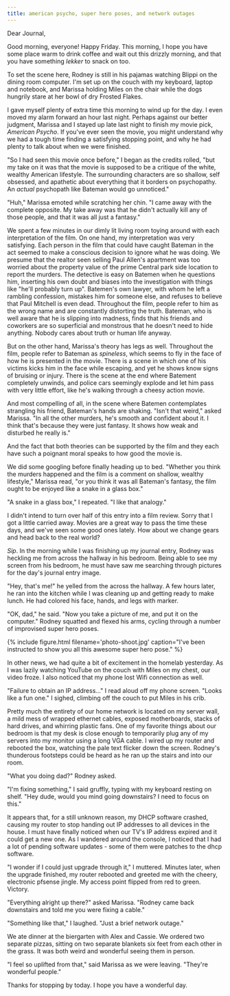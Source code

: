 ```yaml
---
title: american psycho, super hero poses, and network outages
---
```


Dear Journal,

Good morning, everyone!  Happy Friday.  This morning, I hope you have
some place warm to drink coffee and wait out this drizzly morning, and
that you have something _lekker_ to snack on too.

To set the scene here, Rodney is still in his pajamas watching Blippi
on the dining room computer.  I'm set up on the couch with my
keyboard, laptop and notebook, and Marissa holding Miles on the chair
while the dogs hungrily stare at her bowl of dry Frosted Flakes.

I gave myself plenty of extra time this morning to wind up for the
day.  I even moved my alarm forward an hour last night.  Perhaps
against our better judgment, Marissa and I stayed up late last night
to finish my movie pick, _American Psycho_.  If you've ever seen the
movie, you might understand why we had a tough time finding a
satisfying stopping point, and why he had plenty to talk about when we
were finished.

"So I had seen this movie once before," I began as the credits rolled,
"but my take on it was that the movie is supposed to be a critique of
the white, wealthy American lifestyle.  The surrounding characters are
so shallow, self obsessed, and apathetic about everything that it
borders on psychopathy.  An _actual_ psychopath like Bateman would go
unnoticed."

"Huh," Marissa emoted while scratching her chin.  "I came away with
the complete opposite.  My take away was that he didn't actually kill
any of those people, and that it was all just a fantasy."

We spent a few minutes in our dimly lit living room toying around with
each interpretation of the film.  On one hand, my interpretation was
very satisfying.  Each person in the film that could have caught
Bateman in the act seemed to make a conscious decision to ignore what
he was doing.  We presume that the realtor seen selling Paul Allen's
apartment was too worried about the property value of the prime
Central park side location to report the murders.  The detective is
easy on Batemen when he questions him, inserting his own doubt and
biases into the investigation with things like "he'll probably turn
up".  Batemen's own lawyer, with whom he left a rambling confession,
mistakes him for someone else, and refuses to believe that Paul
Mitchell is even dead.  Throughout the film, people refer to him as
the wrong name and are constantly distorting the truth.  Bateman, who
is well aware that he is slipping into madness, finds that his friends
and coworkers are so superficial and monstrous that he doesn't need to
hide anything.  Nobody cares about truth or human life anyway.

But on the other hand, Marissa's theory has legs as well.  Throughout
the film, people refer to Bateman as _spineless_, which seems to fly
in the face of how he is presented in the movie.  There is a scene in
which one of his victims kicks him in the face while escaping, and yet
he shows know signs of bruising or injury.  There is the scene at the
end where Batement completely unwinds, and police cars seemingly
explode and let him pass with very little effort, like he's walking
through a cheesy action movie.

And most compelling of all, in the scene where Batemen contemplates
strangling his friend, Bateman's hands are shaking.  "Isn't that
weird," asked Marissa.  "In all the other murders, he's smooth and
confident about it.  I think that's because they were just fantasy.
It shows how weak and disturbed he really is."

And the fact that both theories can be supported by the film and they
each have such a poignant moral speaks to how good the movie is.

We did some googling before finally heading up to bed.  "Whether you
think the murders happened and the film is a comment on shallow,
wealthy lifestyle," Marissa read, "or you think it was all Bateman's
fantasy, the film ought to be enjoyed like a snake in a glass box."

"A snake in a glass box," I repeated.  "I like that analogy."

I didn't intend to turn over half of this entry into a film review.
Sorry that I got a little carried away.  Movies are a great way to
pass the time these days, and we've seen some good ones lately.  How
about we change gears and head back to the real world?

_Sip_.  In the morning while I was finishing up my journal entry,
Rodney was heckling me from across the hallway in his bedroom.  Being
able to see my screen from his bedroom, he must have saw me searching
through pictures for the day's journal entry image.

"Hey, that's me!" he yelled from the across the hallway.  A few hours
later, he ran into the kitchen while I was cleaning up and getting
ready to make lunch.  He had colored his face, hands, and legs with
marker.

"OK, dad," he said.  "Now you take a picture of me, and put it on the
computer."  Rodney squatted and flexed his arms, cycling through a
number of improvised super hero poses.

{% include figure.html
filename='photo-shoot.jpg'
caption="I've been instructed to show you all this awesome super hero pose." %}

In other news, we had quite a bit of excitement in the homelab
yesterday.  As I was lazily watching YouTube on the couch with Miles
on my chest, our video froze.  I also noticed that my phone lost Wifi
connection as well.

"Failure to obtain an IP address..." I read aloud off my phone screen.
"Looks like a fun one."  I sighed, climbing off the couch to put Miles
in his crib.

Pretty much the entirety of our home network is located on my server
wall, a mild mess of wrapped ethernet cables, exposed motherboards,
stacks of hard drives, and whirring plastic fans.  One of my favorite
things about our bedroom is that my desk is close enough to
temporarily plug any of my servers into my monitor using a long VGA
cable.  I wired up my router and rebooted the box, watching the pale
text flicker down the screen.  Rodney's thunderous footsteps could be
heard as he ran up the stairs and into our room.

"What you doing dad?"  Rodney asked.

"I'm fixing something," I said gruffly, typing with my keyboard
resting on shelf.  "Hey dude, would you mind going downstairs?  I need
to focus on this."

It appears that, for a still unknown reason, my DHCP software crashed,
causing my router to stop handing out IP addresses to all devices in
the house.  I must have finally noticed when our TV's IP address
expired and it could get a new one.  As I wandered around the console,
I noticed that I had a lot of pending software updates - some of them
were patches to the dhcp software.

"I wonder if I could just upgrade through it," I muttered.  Minutes
later, when the upgrade finished, my router rebooted and greeted me
with the cheery, electronic pfsense jingle.  My access point flipped
from red to green.  Victory.

"Everything alright up there?" asked Marissa.  "Rodney came back
downstairs and told me you were fixing a cable."

"Something like that," I laughed.  "Just a brief network outage."

We ate dinner at the biergarten with Alex and Cassie.  We ordered two
separate pizzas, sitting on two separate blankets six feet from each
other in the grass.  It was both weird and wonderful seeing them in
person.

"I feel so uplifted from that," said Marissa as we were leaving.
"They're wonderful people."

Thanks for stopping by today.  I hope you have a wonderful day.

